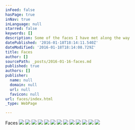 ```yaml
---
inFeed: false
hasPage: true
inNav: true
inLanguage: null
starred: false
keywords: []
description: Some of the faces I have met along the way
datePublished: '2016-01-18T18:14:11.540Z'
dateModified: '2016-01-18T18:14:08.729Z'
title: Faces
author: []
sourcePath: _posts/2016-01-16-faces.md
published: true
authors: []
publisher:
  name: null
  domain: null
  url: null
  favicon: null
url: faces/index.html
_type: WebPage

---
```

Faces
![](https://s3-us-west-2.amazonaws.com/the-grid-img/p/984b0f23a1ff8d2f548658d409744ab36a842895.png)
![](https://s3-us-west-2.amazonaws.com/the-grid-img/p/e1ea0eaa4fa6c86234028d0f311f7384f6b60499.png)
![](https://s3-us-west-2.amazonaws.com/the-grid-img/p/34585af08d42be9669a5f3381d981aefe149577f.png)
![](https://s3-us-west-2.amazonaws.com/the-grid-img/p/0677869b950b235133a99c233d4e626bb3e8b943.png)
![](https://s3-us-west-2.amazonaws.com/the-grid-img/p/e0311697013a25243eeca21ca6f4bce2eb9455b1.png)
![](https://s3-us-west-2.amazonaws.com/the-grid-img/p/03f7b24cebf87de62516e6e04f451c34c1d457d6.png)
![](https://s3-us-west-2.amazonaws.com/the-grid-img/p/bce20328bbeb9ca36848fcca7932370399c6c678.png)
![](https://s3-us-west-2.amazonaws.com/the-grid-img/p/77cb203989c13e26e08368c13f90d1e3de5145d5.png)
![](https://the-grid-user-content.s3-us-west-2.amazonaws.com/0b31800c-6e32-4f5d-b6a4-f8d0906fe97b.png)
![](https://the-grid-user-content.s3-us-west-2.amazonaws.com/a47234f6-8dd2-495f-a0c8-14238d21e701.png)
![](https://s3-us-west-2.amazonaws.com/the-grid-img/p/ab11b5b839eb7235c4ab71057cca679e613ba2de.png)
![](https://s3-us-west-2.amazonaws.com/the-grid-img/p/72cfc04ddd3f857672f6089a25296fc1c1038a64.png)
![](https://s3-us-west-2.amazonaws.com/the-grid-img/p/83448d81d74c9f8c90996ac6660b535a76e6eb83.png)